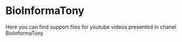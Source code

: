 # BioInformaTony

Here you can find support files for youtube videos presented in chanel BioInformaTony
